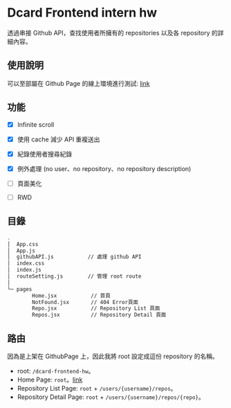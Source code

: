 # Dcard Frontend intern hw

透過串接 Github API，查找使用者所擁有的 repositories 以及各 repository 的詳細內容。

## 使用說明
可以至部屬在 Github Page 的線上環境進行測試: [link](https://aleetsaiya.github.io/dcard-frontend-hw/)

## 功能
- [x] Infinite scroll
- [x] 使用 cache 減少 API 重複送出
- [x] 紀錄使用者搜尋紀錄
- [x] 例外處理 (no user、no repository、no repository description)
- [ ] 頁面美化
- [ ] RWD


##  目錄
```bash
.
│  App.css
│  App.js
│  githubAPI.js           // 處理 github API
│  index.css              
│  index.js             
│  routeSetting.js        // 管理 root route
│
└─ pages
        Home.jsx           // 首頁
        NotFound.jsx       // 404 Error頁面
        Repo.jsx           // Repository List 頁面
        Repos.jsx          // Repository Detail 頁面
```

## 路由

因為是上架在 GithubPage 上，因此我將 root 設定成這份 repository 的名稱。  

+ root: `/dcard-frontend-hw`。
+ Home Page: `root`。[link](https://aleetsaiya.github.io/dcard-frontend-hw/)
+ Repository List Page: `root` + `/users/{username}/repos`。
+ Repository Detail Page:  `root` + `/users/{username}/repos/{repo}`。

